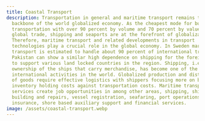 ```yaml
---
title: Coastal Transport
description: Transportation in general and maritime transport remains the
  backbone of the world globalized economy. As the cheapest mode for bulk
  transportation with over 90 percent by volume and 70 percent by value of
  global trade, shipping and seaports are at the forefront of globalization.
  Therefore, maritime transport and related developments in transport
  technologies play a crucial role in the global economy. In Sweden maritime
  transport is estimated to handle about 90 percent of international trade and
  Pakistan can show a similar high dependence on shipping for the foreign trade
  to support various land locked countries in the region. Shipping, i.e., the
  ownership of the ships that carry merchandise, has become one of the most
  international activities in the world. Globalized production and distribution
  of goods require effective logistics with shippers focusing more on balancing
  inventory holding costs against transportation costs. Maritime transport
  services create job opportunities in among other areas, shipping, ship
  building and repairs, vessel registration, seafaring, port operations,
  insurance, shore based auxiliary support and financial services.
image: /assets/coastal-transport.webp
---
```

